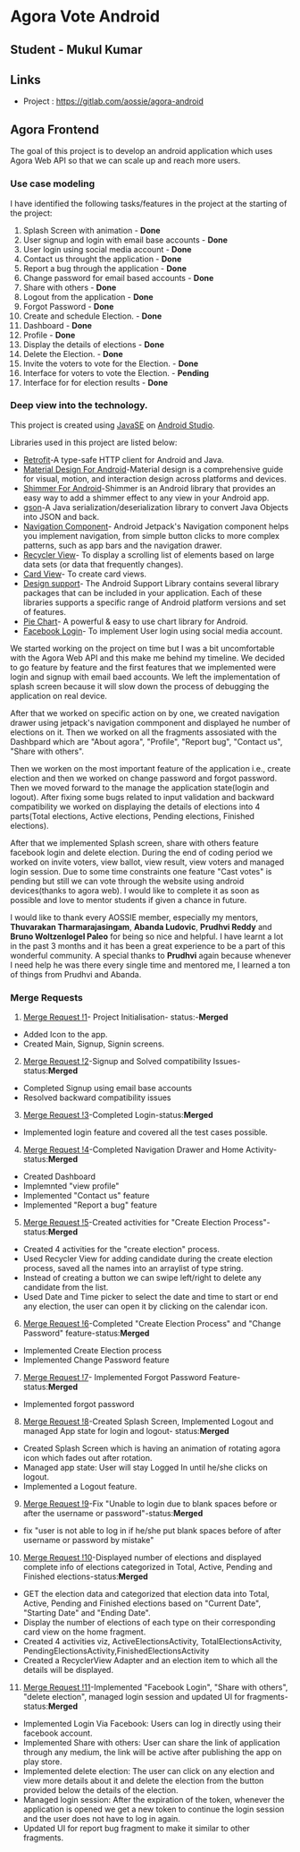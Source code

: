 # Agora Vote Android

## Student - Mukul Kumar

## Links
- Project : https://gitlab.com/aossie/agora-android
## Agora Frontend
The goal of this project is to develop an android application which uses Agora Web API so that we can scale up and reach more users.

### Use case modeling 

I have identified the following tasks/features in the project at the starting of the project:
1. Splash Screen with animation - **Done**
2. User signup and login with email base accounts - **Done**
3. User login using social media account - **Done**
4. Contact us throught the application - **Done**
5. Report a bug through the application - **Done**
6. Change password for email based accounts - **Done** 
7. Share with others - **Done** 
8. Logout from the application - **Done**
9. Forgot Password - **Done**
10. Create and schedule Election.  - **Done** 
11. Dashboard - **Done** 
12. Profile - **Done**
13. Display the details of elections - **Done** 
14. Delete the Election. - **Done** 
15. Invite the voters to vote for the Election. - **Done** 
16. Interface for voters to vote the Election. - **Pending** 
17. Interface for for election results - **Done** 


### Deep view into the technology. 

This project is created using [JavaSE](https://www.oracle.com/technetwork/java/javase/downloads/index.html) on [Android Studio](https://developer.android.com/studio).

Libraries used in this project are listed below:

* [Retrofit](https://square.github.io/retrofit/)-A type-safe HTTP client for Android and Java.
* [Material Design For Android](https://developer.android.com/guide/topics/ui/look-and-feel)-Material design is a comprehensive guide for visual, motion, and interaction design across platforms and devices.
* [Shimmer For Android](https://facebook.github.io/shimmer-android/)-Shimmer is an Android library that provides an easy way to add a shimmer effect to any view in your Android app.
* [gson](https://github.com/google/gson)-A Java serialization/deserialization library to convert Java Objects into JSON and back.
* [Navigation Component](https://developer.android.com/guide/navigation/navigation-getting-started)-  Android Jetpack's Navigation component helps you implement navigation, from simple button clicks to more complex patterns, such as app bars and the navigation drawer.
* [Recycler View](https://developer.android.com/guide/topics/ui/layout/recyclerview)- To display a scrolling list of elements based on large data sets (or data that frequently changes).
* [Card View](https://developer.android.com/guide/topics/ui/layout/cardview)- To create card views.
* [Design support](https://developer.android.com/topic/libraries/support-library/packages)- The Android Support Library contains several library packages that can be included in your application. Each of these libraries supports a specific range of Android platform versions and set of features.
* [Pie Chart](https://github.com/PhilJay/MPAndroidChart)- A powerful & easy to use chart library for Android.
* [Facebook Login](https://developers.facebook.com/docs/facebook-login/)- To implement User login using social media account.

We started working on the project on time but I was a bit uncomfortable with the Agora Web API and this make me behind my timeline. We decided to go feature by feature and the first features that we implemented were login and signup with email baed accounts. We left the implementation of splash screen because it will slow down the process of debugging the application on real device.

After that we worked on specific action on by one, we created navigation drawer using jetpack's navigation commponent and displayed he number of elections on it. Then we worked on all the fragments assosiated with the Dashbpard which are "About agora", "Profile", "Report bug", "Contact us", "Share with others".

Then we worken on the most important feature of the application i.e., create election and then we worked on change password and forgot password. Then we moved forward to the manage the application state(login and logout). After fixing some bugs related to input validation and backward compatibility we worked on displaying the details of elections into 4 parts(Total elections, Active elections, Pending elections, Finished elections).

After that we implemented Splash screen, share with others feature facebook login and delete election.
During the end of coding period we worked on invite voters, view ballot, view result, view voters and managed login session. Due to some time constraints one feature "Cast votes" is pending but still we can vote through the website using android devices(thanks to agora web). I would like to complete it as soon as possible and love to mentor students if given a chance in future.

I would like to thank every AOSSIE member, especially my mentors, **Thuvarakan Tharmarajasingam**, **Abanda Ludovic**, **Prudhvi Reddy** and **Bruno Woltzenlogel Paleo** for being so nice and helpful. I have learnt a lot in the past 3 months and it has been a great experience to be a part of this wonderful community. 
A special thanks to **Prudhvi** again because whenever I need help he was there every single time and mentored me, I learned a ton of things from Prudhvi and Abanda. 

### Merge Requests 

1. [Merge Request !1](https://gitlab.com/aossie/agora-android/merge_requests/2)- Project Initialisation- status:-**Merged**
* Added Icon to the app.
* Created Main, Signup, Signin screens.

2. [Merge Request !2](https://gitlab.com/aossie/agora-android/merge_requests/3)-Signup and Solved compatibility Issues- status:**Merged**
* Completed Signup using email base accounts
* Resolved backward compatibility issues

3. [Merge Request !3](https://gitlab.com/aossie/agora-android/merge_requests/4)-Completed Login-status:**Merged**
* Implemented login feature and covered all the test cases possible.

4. [Merge Request !4](https://gitlab.com/aossie/agora-android/merge_requests/5)-Completed Navigation Drawer and Home Activity-status:**Merged**
* Created Dashboard
* Implemnted "view profile"
* Implemented "Contact us" feature
* Implemented "Report a bug" feature

5. [Merge Request !5](https://gitlab.com/aossie/agora-android/merge_requests/6)-Created activities for "Create Election Process"-status:**Merged**
* Created 4 activities for the "create election" process.
* Used Recycler View for adding candidate during the create election process, saved all the names into an arraylist of type string.
* Instead of creating a button we can swipe left/right to delete any candidate from the list.
* Used Date and Time picker to select the date and time to start or end any election, the user can open it by clicking on the calendar icon.

6. [Merge Request !6](https://gitlab.com/aossie/agora-android/merge_requests/7)-Completed "Create Election Process" and "Change Password" feature-status:**Merged**
* Implemented Create Election process
* Implemented Change Password feature 

7. [Merge Request !7](https://gitlab.com/aossie/agora-android/merge_requests/8)- Implemented Forgot Password Feature-status:**Merged**
* Implemented forgot password

8.  [Merge Request !8](https://gitlab.com/aossie/agora-android/merge_requests/9)-Created Splash Screen, Implemented Logout and managed App state for login and logout- status:**Merged**
* Created Splash Screen which is having an animation of rotating agora icon which fades out after rotation.
* Managed app state: User will stay Logged In until he/she clicks on logout.
* Implemented a Logout feature.

9. [Merge Request !9](https://gitlab.com/aossie/agora-android/merge_requests/10)-Fix "Unable to login due to blank spaces before or after the username or password"-status:**Merged**
* fix  "user is not able to log in if he/she put blank spaces before of after username or password by mistake"

10. [Merge Request !10](https://gitlab.com/aossie/agora-android/merge_requests/11)-Displayed number of elections and displayed complete info of elections categorized in Total, Active, Pending and Finished elections-status:**Merged**
* GET the election data and categorized that election data into Total, Active, Pending and Finished elections based on "Current Date", "Starting Date" and "Ending Date".
* Display the number of elections of each type on their corresponding card view on the home fragment.
* Created 4 activities viz, ActiveElectionsActivity, TotalElectionsActivity, PendingElectionsActivity,FinishedElectionsActivity
* Created a RecyclerView Adapter and an election item to which all the details will be displayed.

11. [Merge Request !11](https://gitlab.com/aossie/agora-android/merge_requests/12)-Implemented "Facebook Login", "Share with others", "delete election", managed login session and updated UI for fragments-status:**Merged**
* Implemented Login Via Facebook: Users can log in directly using their facebook account.
* Implemented Share with others: User can share the link of application through any medium, the link will be active after publishing the app on play store.
* Implemented delete election: The user can click on any election and view more details about it and delete the election from the button provided below the details of the election.
* Managed login session: After the expiration of the token, whenever the application is opened we get a new token to continue the login session and the user does not have to log in again.
* Updated UI for report bug fragment to make it similar to other fragments.




